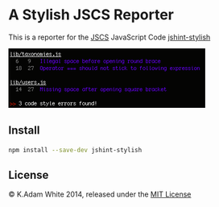 # A Stylish JSCS Reporter

This is a reporter for the [JSCS]() JavaScript Code  [jshint-stylish](https://github.com/sindresorhus/jshint-stylish)

![JSCS-Stylish reporter output](jscs-stylish-screenshot.png)

## Install

```bash
npm install --save-dev jshint-stylish
```

## License

&copy; K.Adam White 2014, released under the [MIT License](http://opensource.org/licenses/MIT)
